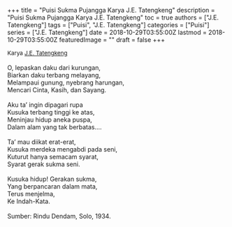 +++
title = "Puisi Sukma Pujangga Karya J.E. Tatengkeng"
description = "Puisi Sukma Pujangga Karya J.E. Tatengkeng"
toc = true
authors = ["J.E. Tatengkeng"]
tags = ["Puisi", "J.E. Tatengkeng"]
categories = ["Puisi"]
series = ["J.E. Tatengkeng"]
date = 2018-10-29T03:55:00Z
lastmod = 2018-10-29T03:55:00Z
featuredImage = ""
draft = false
+++

<div style="text-align: justify;">
<div style="font-size: small;">Karya <a href="/authors/j.e.-tatengkeng/" target="_blank">J.E. Tatengkeng</a></div><br />
O, lepaskan daku dari kurungan,<br />Biarkan daku terbang melayang,<br />Melampaui gunung, nyebrang harungan,<br />Mencari Cinta, Kasih, dan Sayang.<br /><br />Aku ta’ ingin dipagari rupa<br />Kusuka terbang tinggi ke atas,<br />Meninjau hidup aneka puspa,<br />Dalam alam yang tak berbatas....<br /><br />Ta’ mau diikat erat-erat,<br />Kusuka merdeka mengabdi pada seni,<br />Kuturut hanya semacam syarat,<br />Syarat gerak sukma seni.<br /><br />Kusuka hidup! Gerakan sukma,<br />Yang berpancaran dalam mata,<br />Terus menjelma,<br />Ke Indah-Kata.</i></div></div><br /><div style="text-align: justify;">Sumber: Rindu Dendam, Solo, 1934.</div>
